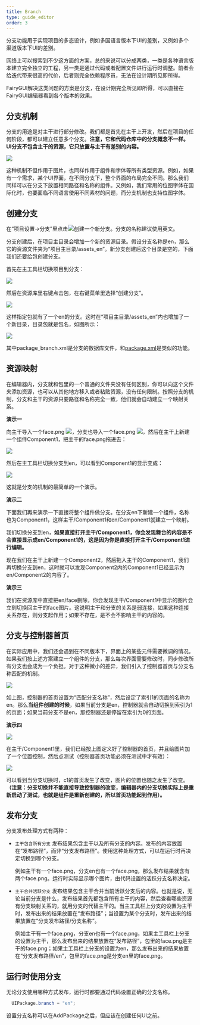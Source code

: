 ```yaml
---
title: Branch
type: guide_editor
order: 3
---
```


分支功能用于实现项目的多态设计，例如多国语言版本下UI的差别，又例如多个渠道版本下UI的差别。

网络上可以搜索到不少这方面的方案，总的来说可以分成两类，一类是各种语言版本建立完全独立的工程，另一类是通过代码或者配置文件进行运行时调整。前者会给迭代带来很高的代价，后者则完全依赖程序员，无法在设计期所见即所得。

FairyGUI解决这类问题的方案是分支，在设计期完全所见即所得，可以直接在FairyGUI编辑器看到各个版本的效果。

## 分支机制

分支的用途是对主干进行部分修改。我们都是首先在主干上开发，然后在项目的任何阶段，都可以建立任意多个分支。**注意，它和代码仓库中的分支概念不一样。UI分支不包含主干的资源，它只放置与主干有差别的内容。**

![](../../images/QQ20191210-162300.png)

这种机制不但作用于图片，也同样作用于组件和字体等所有类型资源。例如，如果有一个需求，某个UI界面，在不同分支下，整个界面的布局完全不同。那么我们同样可以在分支下放置相同路径和名称的组件。又例如，我们常用的位图字体在国际化时，也要面临不同语言使用不同素材的问题，而分支机制也支持位图字体。

## 创建分支

在“项目设置->分支”里点击![](../../images/QQ20191209-160453.png)创建一个新分支。分支的名称建议使用英文。

分支创建后，在项目主目录会增加一个新的资源目录。假设分支名称是en，那么它的资源文件夹为“项目主目录/assets_en”。新分支创建后这个目录是空的，下面我们还要给包创建分支。

首先在主工具栏切换项目到分支：

![](../../images/QQ20191210-201635.png)

然后在资源库里右键点击包，在右键菜单里选择“创建分支”。

![](../../images/QQ20191210-205005.png)

这样指定包就有了一个en的分支。这时在“项目主目录/assets_en”内也增加了一个新目录，目录包就是包名，如图所示：

![](../../images/QQ20191210-205055.png)

其中package_branch.xml是分支的数据库文件，和[package.xml](package.html#包的定义)是类似的功能。

## 资源映射

在编辑器内，分支就和包里的一个普通的文件夹没有任何区别，你可以向这个文件夹添加资源，也可以从其他地方移入或者粘贴资源，没有任何限制。按照分支的机制，分支和主干的资源只要路径和名称完全一致，他们就会自动建立一个映射关系。

**演示一**

向主干导入一个face.png ![](../../images/QQ20191210-210524.png)，分支也导入一个face.png ![](../../images/QQ20191210-210605.png)，然后在主干上新建一个组件Component1，把主干的face.png拖进去：

![](../../images/QQ20191210-210734.png)

然后在主工具栏切换分支到en，可以看到Component1的显示变成：

![](../../images/QQ20191210-210845.png)

这就是分支的机制的最简单的一个演示。

**演示二**

下面我们再来演示一下直接将整个组件做分支。在分支en下新建一个组件，名称也为Component1，这样主干/Component1和en/Component1就建立一个映射。

我们切换分支到en，**如果直接打开主干/Component1，你会发现舞台的内容是不会直接显示成en/Component1的，这是因为你是直接打开主干/Component1进行编辑。**

现在我们在主干上新建一个Component2，然后拖入主干的Component1，我们再切换分支到en，这时就可以发现Component2内的Component1已经显示为en/Component2的内容了。

**演示三**

我们在资源库中直接把en/face删除，你会发现主干/Component1中显示的图片会立刻切换回主干的face图片。这说明主干和分支的关系是弱连接，如果这种连接关系存在，则分支起作用；如果不存在，是不会不影响主干的内容的。

## 分支与控制器首页

在实际应用中，我们还会遇到在不同版本下，界面上的某些元件需要微调的情况。如果我们按上述方案建立一个组件的分支，那么每次界面需要修改时，同步修改所有分支也会成为一个负担。对于这种微小的差异，我们引入了控制器首页与分支名称匹配的机制。

![](../../images/QQ20191210-221456.png)

如上图，控制器的首页设置为“匹配分支名称”，然后设定了索引1的页面的名称为en。那么**当组件创建的时候**，如果当前分支是en，控制器就会自动切换到索引为1的页面；如果当前分支不是en，那控制器还是停留在索引为0的页面。

**演示四**

![](../../images/QQ20191210-224850.png)

在主干/Component1里，我们已经按上图定义好了控制器的首页，并且给图片加了一个位置控制，然后点测试（控制器首页功能必须在测试中才有效）：

![](../../images/2019-12-10-22_52_42.gif)

可以看到当分支切换时，c1的首页发生了改变，图片的位置也随之发生了改变。**（注意：分支切换并不能直接导致控制器的改变，编辑器内的分支切换实际上是重新启动了测试，也就是组件是重新创建的，所以首页功能起到作用）。**

## 发布分支

分支发布处理方式有两种：

- `主干包含所有分支` 发布结果包含主干以及所有分支的内容。发布的内容放置在“发布路径”，而非“分支发布路径”。使用这种处理方式，可以在运行时再决定切换到哪个分支。

  例如主干有一个face.png，分支en也有一个face.png，那么发布结果就含有两个face.png。运行时实际显示哪个图片，由代码设置的活跃分支名称决定。
  
- `主干合并活跃分支` 发布结果包含主干合并当前活跃分支后的内容。也就是说，无论当前分支是什么，发布结果首先都包含所有主干的内容，然后查看哪些资源有分支映射关系的，就用分支的代替主干的。当主工具栏上分支的设置为主干时，发布出来的结果放置在“发布路径”；当设置为某个分支时，发布出来的结果放置在“分支发布路径/分支名称”。
  
  例如主干有一个face.png，分支en也有一个face.png，如果主工具栏上分支的设置为主干，那么发布出来的结果放置在“发布路径”，包里的face.png是主干的face.png；如果主工具栏上分支的设置为en，那么发布出来的结果放置在“分支发布路径/en”，包里的face.png是分支en里的face.png。

## 运行时使用分支

无论分支使用哪种方式发布，运行时都要通过代码设置正确的分支名称。

```csharp
  UIPackage.branch = "en";
```

设置分支名称可以在AddPackage之后，但应该在创建任何UI之前。